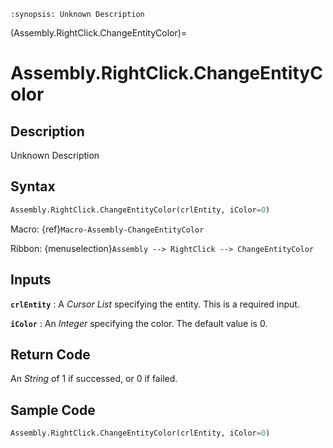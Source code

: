 ```{module} Assembly.RightClick.ChangeEntityColor()
:synopsis: Unknown Description
```

(Assembly.RightClick.ChangeEntityColor)=

# Assembly.RightClick.ChangeEntityColor

## Description

Unknown Description

## Syntax

```python
Assembly.RightClick.ChangeEntityColor(crlEntity, iColor=0)
```

Macro: {ref}`Macro-Assembly-ChangeEntityColor`

Ribbon: {menuselection}`Assembly --> RightClick --> ChangeEntityColor`

## Inputs

**`crlEntity`**
: A _Cursor List_ specifying the entity. This is a required input.

**`iColor`**
: An _Integer_ specifying the color. The default value is 0.

## Return Code

An _String_ of 1 if successed, or 0 if failed.

## Sample Code

```python
Assembly.RightClick.ChangeEntityColor(crlEntity, iColor=0)
```
